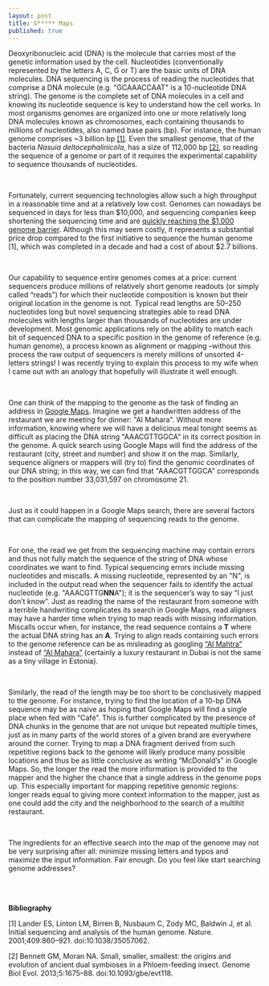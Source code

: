 ```yaml
---
layout: post
title: G***** Maps
published: true
---
```


Deoxyribonucleic acid (DNA) is the molecule that carries most of the genetic information used by the cell. Nucleotides (conventionally represented by the letters A, C, G or T) are the basic units of DNA molecules. DNA sequencing is the process of reading the nucleotides that comprise a DNA molecule (e.g. "GCAAACCAAT" is a 10-nucleotide DNA string). The genome is the complete set of DNA molecules in a cell and knowing its nucleotide sequence is key to understand how the cell works. In most organisms genomes are organized into one or more relatively long DNA molecules known as chromosomes, each containing thousands to millions of nucleotides, also named base pairs (bp). For instance, the human genome comprises ~3 billion bp [[1]](https://www.nature.com/nature/journal/v409/n6822/full/409860a0.html). Even the smallest genome, that of the bacteria _Nasuia deltocephalinicola_, has a size of 112,000 bp [[2]](https://academic.oup.com/gbe/article-lookup/doi/10.1093/gbe/evt118), so reading the sequence of a genome or part of it requires the experimental capability to sequence thousands of nucleotides.

<br>
 
Fortunately, current sequencing technologies allow such a high throughput in a reasonable time and at a relatively low cost. Genomes can nowadays be sequenced in days for less than $10,000, and sequencing companies keep shortening the sequencing time and are [quickly reaching the $1,000 genome barrier](https://www.genome.gov/images/content/costpergenome_apr2015.jpg). Although this may seem costly, it represents a substantial price drop compared to the first initiative to sequence the human genome [1], which was completed in a decade and had a cost of about $2.7 billions.

<br>

Our capability to sequence entire genomes comes at a price: current sequencers produce millions of relatively short genome readouts (or simply called “reads”) for which their nucleotide composition is known but their original location in the genome is not. Typical read lengths are 50–250 nucleotides long but novel sequencing strategies able to read DNA molecules with lengths larger than thousands of nucleotides are under development. Most genomic applications rely on the ability to match each bit of sequenced DNA to a specific position in the genome of reference (e.g. human genome), a process known as alignment or mapping –without this process the raw output of sequencers is merely millions of unsorted 4-letters strings! I was recently trying to explain this process to my wife when I came out with an analogy that hopefully will illustrate it well enough.

<br>

One can think of the mapping to the genome as the task of finding an address in [Google Maps](https://www.google.es/maps/). Imagine we get a handwritten address of the restaurant we are meeting for dinner: "Al Mahara". Without more information, knowing where we will have a delicious meal tonight seems as difficult as placing the DNA string "AAACGTTGGCA" in its correct position in the genome. A quick search using Google Maps will find the address of the restaurant (city, street and number) and show it on the map. Similarly, sequence aligners or mappers will (try to) find the genomic coordinates of our DNA string; in this way, we can find that "AAACGTTGGCA" corresponds to the position number 33,031,597 on chromosome 21.

<br>

Just as it could happen in a Google Maps search, there are several factors that can complicate the mapping of sequencing reads to the genome.

<br>

For one, the read we get from the sequencing machine may contain errors and thus not fully match the sequence of the string of DNA whose coordinates we want to find. Typical sequencing errors include missing nucleotides and miscalls. A missing nucleotide, represented by an "N", is included in the output read when the sequencer fails to identify the actual nucleotide (e.g. "AAACGTTG**NN**A"); it is the sequencer’s way to say “I just don’t know”. Just as reading the name of the restaurant from someone with a terrible handwriting complicates its search in Google Maps, read aligners may have a harder time when trying to map reads with missing information. Miscalls occur when, for instance, the read sequence contains a **T** where the actual DNA string has an **A**. Trying to align reads containing such errors to the genome reference can be as misleading as googling [“Al Mahtra”](https://goo.gl/maps/K6MT6kJoQQK2) instead of [“Al Mahara”](https://goo.gl/maps/H5DrkJd77Tt) (certainly a luxury restaurant in Dubai is not the same as a tiny village in Estonia).

<br>

Similarly, the read of the length may be too short to be conclusively mapped to the genome. For instance, trying to find the location of a 10-bp DNA sequence may be as naive as hoping that Google Maps will find a single place when fed with “Café”. This is further complicated by the presence of DNA chunks in the genome that are not unique but repeated multiple times, just as in many parts of the world stores of a given brand are everywhere around the corner. Trying to map a DNA fragment derived from such repetitive regions back to the genome will likely produce many possible locations and thus be as little conclusive as writing “McDonald’s” in Google Maps. So, the longer the read the more information is provided to the mapper and the higher the chance that a single address in the genome pops up. This especially important for mapping repetitive genomic regions: longer reads equal to giving more context information to the mapper, just as one could add the city and the neighborhood to the search of a multihit restaurant.

<br>

The ingredients for an effective search into the map of the genome may not be very surprising after all: minimize missing letters and typos and maximize the input information. Fair enough. Do you feel like start searching genome addresses?

<br>
<br>

**Bibliography**

[1] Lander ES, Linton LM, Birren B, Nusbaum C, Zody MC, Baldwin J, et al. Initial sequencing and analysis of the human genome. Nature. 2001;409:860–921. doi:10.1038/35057062.

[2] Bennett GM, Moran NA. Small, smaller, smallest: the origins and evolution of ancient dual symbioses in a Phloem-feeding insect. Genome Biol Evol. 2013;5:1675–88. doi:10.1093/gbe/evt118.
